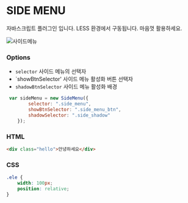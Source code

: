 # SIDE MENU

자바스크립트 플러그인 입니다.
LESS 환경에서 구동됩니다.
마음껏 활용하세요.

![사이드메뉴](http://herop.me/images/sidemenu.jpg)

### Options

- `selector` 사이드 메뉴의 선택자
- `showBtnSelector' 사이드 메뉴 활성화 버튼 선택자
- `shadowBtnSelector` 사이드 메뉴 활성화 배경

```js
 var sideMenu = new SideMenu({
        selector: ".side_menu",
        showBtnSelector: ".side_menu_btn",
        shadowSelector: ".side_shadow"
    });
```

### HTML

```html
<div class="hello">안녕하세요</div>
```

### CSS

```css
.ele {
    width: 100px;
    position: relative;
}